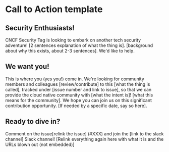 # Call to Action template

## Security Enthusiasts!
CNCF Security Tag is looking to embark on another tech security adventure!  [2 sentences explanation of what the thing is].
[background about why this exists, about 2-3 sentences].  We'd like to help.
 
## We want you!
This is where you (yes you!) come in.  We're looking for community members and colleagues [review/contribute] to this [what the thing is called], tracked under [issue number and link to issue], so that we can provide the cloud native community with [what the intent is]!
[what this means for the community]. We hope you can join us on this significant contribution opportunity. [If needed by a specific date, say so here].

## Ready to dive in?  
Comment on the issue[relink the issue] (#XXX) and join the [link to the slack channel] Slack channel!
[Relink everything again here with what it is and the URLs blown out (not embedded)]
 
